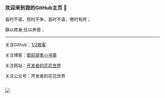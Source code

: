 ### 欢迎来到我的GitHub主页  👋

喜时不诺，怒时不争，哀时不语，倦时有终；

静以修身,俭以养德；

----------------------

关注Github：[1/2极客](https://github.com/humingfeng)

关注博客：[御前提笔小书童](https://blog.csdn.net/qq_22260641)

关注网站：[开发者的花花世界](https://royalscholar.cn)

关注公众号：开发者的花花世界

![](https://img-blog.csdnimg.cn/20190106225239166.jpg)
---
